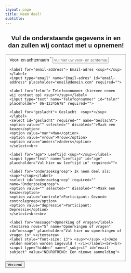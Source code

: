 ```yaml
---
layout: page
title: Neem deel!
subtitle:
---
```


<html>
<head>
<meta name="viewport" content="width=device-width, initial-scale=1">
<style>
body {font-family: Arial, Helvetica, sans-serif;}
* {box-sizing: border-box;}

input[type=text], select, textarea {
  width: 100%;
  padding: 12px;
  border: 1px solid #ccc;
  border-radius: 15px;
  box-sizing: border-box;
  margin-top: 6px;
  margin-bottom: 16px;
  resize: vertical;
}

input[type=email], select, textarea {
  width: 100%;
  padding: 12px;
  border: 1px solid #ccc;
  border-radius: 15px;
  box-sizing: border-box;
  margin-top: 6px;
  margin-bottom: 16px;
  resize: vertical;
}


input[type=submit] {
  background-color: #4CAF50;
  color: white;
  padding: 12px 20px;
  border: none;
  border-radius: 15px;
  cursor: pointer;
}

input[type=submit]:hover {
  background-color: #45a049;
}


.container {
  width: 80%;
  border-radius: 15px;
  background-color: #f2f2f2;
  padding: 20px;
}
</style>
</head>
<body>

<h2 align="center"> Vul de onderstaande gegevens in en dan zullen wij contact met u opnemen! </h2>

<div class="container">
<form id="fs-frm" name="simple-contact-form" accept-charset="utf-8" action="https://formspree.io/j.pilmeyer@tue.nl" method="post">
  <fieldset id="fs-frm-inputs">
    <label for="full-name"> Voor- en achternaam <sup>*</sup> </label>
    <input type="text" name="Naam" id="full-name" placeholder="Vul hier uw voor- en achternaam in" required="">
    
    <label for="email-address"> Email-adres <sup>*</sup></label>
    <input type="email" name="Email-adres" id="email-address" placeholder="email@domein.com" required="">

    <label for="telnr"> Telefoonnummer (hiermee nemen wij contact op) <sup>*</sup></label>
    <input type="text" name="Telefoonnummer" id="telnr" placeholder=" 06-12345678" required="">

    <label for="geslacht"> Geslacht  <sup>*</sup></label>
    <select id="geslacht" required="" name="Geslacht">
    <option value="" selected="" disabled="">Maak een keuze</option>
    <option value="man">Man</option>
    <option value="vrouw">Vrouw</option>
    <option value="anders">Anders</option>
    </select><br>

    <label for="age"> Leeftijd <sup>*</sup></label>
    <input type="text" name="Leeftijd" id="age" placeholder="Vul hier uw leeftijd in" required="">
  
    <label for="onderzoeksgroep"> Ik neem deel als:  <sup>*</sup></label>
    <select id="onderzoeksgroep" required="" name="Onderzoeksgroep">
    <option value="" selected="" disabled="">Maak een keuze</option>
    <option value="controle">Participant: Gezonde controlegroep</option>
    <option value="depressie">Participant: Depressie</option>
    </select><br><br>

    <label for="message">Opmerking of vragen</label>
    <textarea rows="5" name="Opmerkingen of vragen" id="message" placeholder="Vul hier uw opmerkingen of vragen in" ></textarea>
    <label style="font-size: 13"> <sup>*</sup> <i>Deze velden moeten worden ingevuld ! </i></label><br><br>
    <input type="hidden" name="_subject" id="email-subject" value="NEUROTREND: Een nieuwe aanmelding">
  </fieldset>
  <input type="submit" value="Verzend">
</form>
</div>
